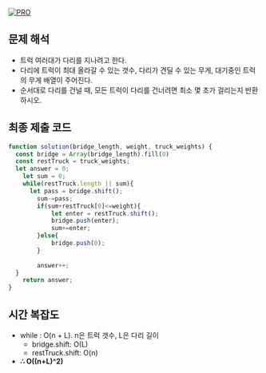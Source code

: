 [![PRO]][Link]

## 문제 해석

- 트럭 여러대가 다리를 지나려고 한다.
- 다리에 트럭이 최대 올라갈 수 있는 갯수, 다리가 견딜 수 있는 무게, 대기중인 트럭의 무게 배열이 주어진다.
- 순서대로 다리를 건널 때, 모든 트럭이 다리를 건너려면 최소 몇 초가 걸리는지 반환하시오.

## 최종 제출 코드

```js
function solution(bridge_length, weight, truck_weights) {
  const bridge = Array(bridge_length).fill(0)
  const restTruck = truck_weights;
  let answer = 0;
    let sum = 0;
    while(restTruck.length || sum){
      let pass = bridge.shift();
        sum-=pass;
        if(sum+restTruck[0]<=weight){
            let enter = restTruck.shift();
            bridge.push(enter);
            sum+=enter;
        }else{
            bridge.push(0);
        }
        
        answer++;
  }
    return answer;
}
```

## 시간 복잡도

- while : O(n + L). n은 트럭 갯수, L은 다리 길이
  - bridge.shift: O(L)
  - restTruck.shift: O(n)
- **∴ O((n+L)^2)**


<!---------------------------------------------------------------------------->

[PRO]: https://github.com/GoSSaChin/algorithm-js/assets/107768516/67c43b52-bc3f-4571-a249-5519021afbb0
[Link]: https://school.programmers.co.kr/learn/courses/30/lessons/42583

